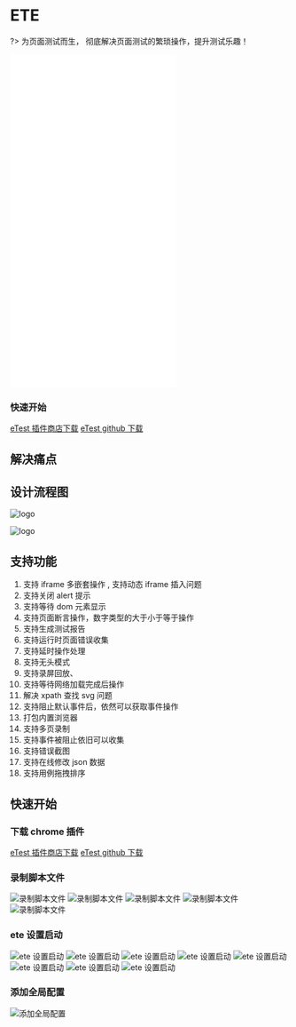 # ETE

?> 为页面测试而生， 彻底解决页面测试的繁琐操作，提升测试乐趣！

<iframe src="//player.bilibili.com/player.html?aid=759967057&bvid=BV1764y1v7is&cid=392078147&page=1" scrolling="no" border="0" frameborder="no" framespacing="0" framespacing="0"  height="600"  style=”width: 100%;height: 500px; max-width: 100%;align:center;padding:20px 0;” > </iframe>

### 快速开始

[eTest 插件商店下载](https://chrome.google.com/webstore/detail/etest/nkjmdclbdiljcaeepkclamgboojhdnhi?hl=zh-CN)
[eTest github 下载](https://github.com/onepiece-smile/docs/releases)

## 解决痛点

## 设计流程图

![logo](../img/chrome.png)

![logo](../img/etetest.png)

## 支持功能

1. 支持 iframe 多嵌套操作 , 支持动态 iframe 插入问题
2. 支持关闭 alert 提示
3. 支持等待 dom 元素显示
4. 支持页面断言操作，数字类型的大于小于等于操作
5. 支持生成测试报告
6. 支持运行时页面错误收集
7. 支持延时操作处理
8. 支持无头模式
9. 支持录屏回放、
10. 支持等待网络加载完成后操作
11. 解决 xpath 查找 svg 问题
12. 支持阻止默认事件后，依然可以获取事件操作
13. 打包内置浏览器
14. 支持多页录制
15. 支持事件被阻止依旧可以收集
16. 支持错误截图
17. 支持在线修改 json 数据
18. 支持用例拖拽排序

## 快速开始

### 下载 chrome 插件

[eTest 插件商店下载](https://chrome.google.com/webstore/detail/etest/nkjmdclbdiljcaeepkclamgboojhdnhi?hl=zh-CN)
[eTest github 下载](https://github.com/onepiece-smile/docs/releases)

### 录制脚本文件

![录制脚本文件](../img/chrome/chrome01.png)
![录制脚本文件](../img/chrome/chrome02.png)
![录制脚本文件](../img/chrome/chrome03.png)
![录制脚本文件](../img/chrome/chrome04.jpeg)
![录制脚本文件](../img/chrome/chrome05.jpeg)

### ete 设置启动

![ete 设置启动](../img/ete/ete01.jpeg)
![ete 设置启动](../img/ete/ete02.jpeg)
![ete 设置启动](../img/ete/ete03.jpeg)
![ete 设置启动](../img/ete/ete04.jpeg)
![ete 设置启动](../img/ete/ete05.jpeg)
![ete 设置启动](../img/ete/ete06.jpeg)
![ete 设置启动](../img/ete/ete07.jpeg)
![ete 设置启动](../img/ete/ete08.jpeg)

### 添加全局配置

![添加全局配置](../img/ete/ete09.jpeg)
